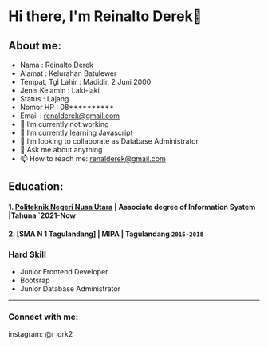 # Hi there, I'm Reinalto Derek👋
## About me:
- Nama                : Reinalto Derek
- Alamat              : Kelurahan Batulewer
- Tempat, Tgl Lahir   : Madidir, 2 Juni 2000
- Jenis Kelamin       : Laki-laki
- Status              : Lajang
- Nomor HP            : 08**********
- Email               : renalderek@gmail.com
- 🔭 I’m currently not working
- 🌱 I’m currently learning Javascript
- 👯 I’m looking to collaborate as Database Administrator
- 💬 Ask me about anything
- 📫 How to reach me: renalderek@gmail.com

## Education:

#### 1. [Politeknik Negeri Nusa Utara](https://www.polnustar.ac.id) | Associate degree of Information System |Tahuna `2021-Now
   
 #### 2. [SMA N 1 Tagulandang] | MIPA | Tagulandang `2015-2018`
   
### Hard Skill
- Junior Frontend Developer
- Bootsrap
- Junior Database Administrator



---
### Connect with me:
instagram: @r_drk2
